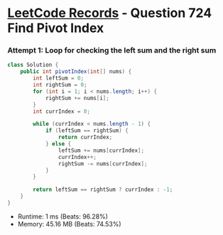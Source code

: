 # [LeetCode Records](../../README.md) - Question 724 Find Pivot Index

### Attempt 1: Loop for checking the left sum and the right sum
```java
class Solution {
    public int pivotIndex(int[] nums) {
        int leftSum = 0;
        int rightSum = 0;
        for (int i = 1; i < nums.length; i++) {
            rightSum += nums[i];
        }
        int currIndex = 0;

        while (currIndex < nums.length - 1) {
            if (leftSum == rightSum) {
                return currIndex;
            } else {
                leftSum += nums[currIndex];
                currIndex++;
                rightSum -= nums[currIndex];
            }
        }

        return leftSum == rightSum ? currIndex : -1;
    }
}
```
- Runtime: 1 ms (Beats: 96.28%)
- Memory: 45.16 MB (Beats: 74.53%)

<br>

